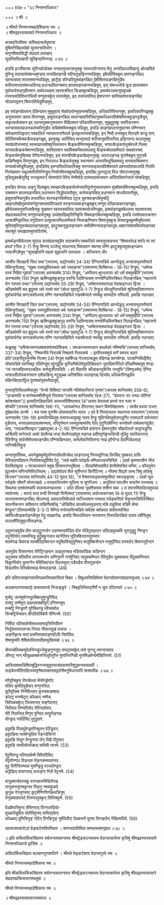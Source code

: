 +++
title = "३२ निगमनाधिकारः"

+++
॥ श्रीः ॥  

॥ श्रीमते निगमान्तमहादेशिकाय नमः ॥   
॥ श्रीमद्रहस्यत्रयसारे निगमनाधिकारः ॥  

करबदरितविश्वः कश्चिदाचार्यदृष्ट्या   
मुषितनिखिलमोहो मूलमन्त्रादिभोगः ।   
सगुणविषयसिद्धौ संप्रदायं प्रयच्छन्   
सुचरितसिलहारी सूरिबृन्दाभिनन्द्यः ॥ ७३ ॥

इप्पडि इज्जीवात्मा सूरिगळोडॊक्क भगवदनुभवरसत्तुक्कु स्वरूपयोग्यनाय् वैत्तु अनादिकालमिऴन्दु ओरळविले पुरिन्दु सदाचार्यसंबन्धमुण्डाय् तत्त्वहितङ्गळै यऱियत्तुडङ्गिनप्पडियुम्. इवैयऱिविक्कुम् प्रमाणङ्गळिल् रहस्यत्रयम् सारतममानप्पडियुम्, इवट्रैक् कॊण्डऱियुमर्थङ्गळिल् ईशेशितव्यङ्गळिनुडैय शरीरात्मभावसंबन्धादिगळ् प्रधानप्रतितन्त्रमाय् ज्ञातव्यङ्गळानप्पडियुम्, इस् संबन्धत्तोडे कूड ज्ञातव्यमाग पूर्वाचार्यसङ्गृहीतमान अर्थपञ्चकम् रहस्यत्रत्तिल् किडक्कुम्बडियुम्, इव्वर्थपञ्चकत्तुक्कुळ्ळे तत्त्वत्रयादिविभागचिन्तै पण्णुवार्क्कुत् तात्पर्यमुम्, इत् तत्त्वत्रयत्तिल् ईश्वरनाग सात्विकशास्त्रङ्गळिऱ्‌ चॊल्लप्पट्टवन् श्रियःपतियॆन्नुमिडमुम्,

इव् वर्थङ्गळॆल्लान् दॆळिन्दवन् मुमुक्षुवाय् मोक्षोपायोन्मुखनाम्बडियुम्, अधिकारिविभागमुम्, इव्वधिकारिगळुक्कु अनुरूपमान उपाय विभागमुम्, इव्वुपायङ्गळिल् स्वतन्त्रप्रपत्तिनिष्ठनुक्कधिकारविशेषमिरुक्कुङ्गट्टळैयुम्, सकृत्कर्तव्यमान इव् उपायत्तुक्कनुरूपमाग विहितमान परिकरविभागमुम्, मुमुक्षुवुक्कु सपरिकरमान भरन्यासरूपप्रधानकर्तव्यत्तिनुडैय सन्निवेशमिरुक्कुम् पडियुम्, इप्पडि साङ्गप्रपदनानुष्ठानम् पण्णिनवन् सर्वरक्षणाधिकृतन् पक्कलिले न्यस्तभरनागैयाले कृतकृत्यनाम्बडियुम्, इन् निष्ठै तनक्कुप् पिऱन्दमै कण्डु तान् तेऱियिरुक्कैक्कडैयाळङ्गळुम्, इवनुक्कु आर्तियिल् मान्द्यत्ताले शरीरमनुवर्तित्तागिल् इङ्गिरुन्द कालत्तुक्कु स्वयंप्रयोजनमाय् स्वरूपप्राप्तशेषवृत्तिरूपमान कैङ्कर्यमिरुक्कुम्बडियुम्, भगवत्कैङ्कर्यत्तुक्कॆल्लै निलम् भागवतकैङ्कर्यमानप्पडियुम्, शासितावान स्वामिक्कभिमतमल्लादु कैङ्कर्यमल्लामैयाले यथाशास्त्रम् कैङ्कर्यमनुष्ठिक्क वेण्डिनप्पडियुम्, इच् शास्त्रीयकैङ्कर्यप्रवृत्तनुक्कु अपराधङ्गळ् पुगामैक्कुम् पुगुन्दवै कऴिगैक्कुम् विरगुगळुम्, इन् निरपराध कैङ्कर्यत्तुक्कु स्थानमाग अनापत्तिलुचितमावदु भागवताश्रितमान भगवत्क्षेत्रमॆन्नुमिडमुम्, इप्पडियेय् इरुन्दविव्वधिकारिक्कु शरण्यसङ्कल्पविशेषत्ताले प्रशस्तदेशकालादि नियति निरपेक्षमाग स्थूलशरीरत्तिनिण्ड्रुम् निर्याणमिरुक्कुम्बडियुम्, इप्पडिप् पुऱप्पट्टाल् पिता यौवराज्यत्तुक्कु मुडिसूडवऴैत्तुविट्ट राजकुमारन् पोमाप्पोले पॆरिय मेन्मैयोडे परमपदपर्यन्तमाग अर्चिरादिमार्गत्ताले पोम्बडियुम्,

इप्पडिप् पोनाल् अङ्गु पिऱक्कुम् स्वच्छन्दकैङ्कर्यपर्यन्तपरिपूर्णानुभवरूपमान मुक्तैश्वर्यमिरुक्कुम्बडियुम्, इप्पडि उक्तमान ज्ञातव्यङ्गळिल् प्रधानमान सिद्धोपायत्तैयुम्, कर्तव्यङ्गळिल् प्रधानमान साध्योपायत्तैयुम्, इव्वुपायनिष्ठनुडैय प्रभावत्तिल् शास्त्रङ्गळिसैयाद एट्रच् चुरुक्कङ्गळैयुम्बट्रि आहारदोषहैतुकसंसर्गयुगस्वभावादिगळाले वरुङ्गलक्कङ्गळुक्कुप् पण्णुम् परिहारप्रकारङ्गळुम्, इवैयॆल्लामनुसन्धिक्कैक्कु मुखमान रहस्यत्रयत्तिल् पदवाक्ययोजनैगळुम्, इव्वर्थङ्गळुक्कॆल्लाम् यथाशास्त्रम् संप्रदायप्रवर्तनम् पण्णुमाचार्यनुक्कु उपदेशादिप्रवृत्तिनिवृत्ति विषयङ्गळिरुक्कुम्बडियुम्, इप्पडि परमोपकारकनाग आचार्यण्ड्रिऱत्तिल् तगुदियान प्रत्युपकारमिल्लामैयाले नित्यऋणियान शिष्यनुक्कुच् चॆय्यवडुक्कुमवैयुमॆल्लाम् श्रुतिस्मृतिसूत्रसंप्रदायङ्गळालुम्, इवट्रुक्कनुकूलङ्गळान समीचीनन्यायङ्गळालुम् अज्ञानसंशयविपर्ययङ्गळऱ यथाश्रुतं यथाहृदयमुपपादित्तोम्.  

इव्वर्थङ्गळैयॆल्लाम् मुऱ्‌पड सत्संप्रदायमुडैय सदाचार्यन् पक्कलिले सम्यगुपसन्ननाय् “शिष्यस्तेऽहं शाधि मां त्वां प्रपन्नं”(गीता 2-7) ऎण्ड्रु विण्णप् पञ्जॆय्दु सादरनाय् विशदमाग श्रवणम् पण्णि इवट्रुक्कुपयुक्तङ्गळान नल्वार्त्तैगळैयुम् “सुव्याहृतानि महतां सुकृतानि ततस्ततः । सञ्चिन्वन् धीर

आसीत सिलहारी सिलं यथा”(भारतम्, उद्योगपर्वम् 34-34) ऎन्गिऱप्पडिये आय्न्दॆडुत्तु अभ्यासभूयस्तैयाले तॆळिन्दुगॊळ्वदु. “सूक्ष्मः परमदुर्ज्ञेयस्सतां धर्मः प्लवङ्गम”(रामायणम् किष्किन्धा - 18-15) ऎण्ड्रुम्, “धर्मस्य तत्त्वं निहितं गुहायां”(भारतम् अरण्यपर्वम् 314) ऎण्ड्रुम्, “अणीयान् क्षुरधारायाः को धर्मं वक्तुमर्हति”(भारतम् अरण्यपर्वम् 119) ऎण्ड्रुम् ऋषिगळुक्कुङ्गूड वरुन्दि पदविन्यासम् पण्णवेण्डियिरुक्किऱ निलङ्गळिल् “महाजनो येन गतस्स पन्थाः”(भारतम् उद्योगपर्वम् 35-29) ऎण्ड्रुम्, “धर्मशास्त्ररथारूढा वेदखड्गधरा द्विजाः । क्रीडार्थमपि यत् ब्रूयुस्स धर्मः परमो मतः”(बोधा गृह्यसू14-1-7) ऎण्ड्रुञ् चॊल्लुगिऱप्पडिये श्रुतिस्मृतिशरणरान पूर्वाचार्यर्गळ् कण्टकशोधनम् पण्णि नडन्दवऴियिले नडक्कैयाले नमक्कु वरुवदॊरु तप्पिल्लै. इव्वऴि नडन्दवर्

आसीत सिलहारी सिलं यथा”(भारतम्, उद्योगपर्वम् 34-34) ऎन्गिऱप्पडिये आय्न्दॆडुत्तु अभ्यासभूयस्तैयाले तॆळिन्दुगॊळ्वदु. “सूक्ष्मः परमदुर्ज्ञेयस्सतां धर्मः प्लवङ्गम”(रामायणम् किष्किन्धा - 18-15) ऎण्ड्रुम्, “धर्मस्य तत्त्वं निहितं गुहायां”(भारतम् अरण्यपर्वम् 314) ऎण्ड्रुम्, “अणीयान् क्षुरधारायाः को धर्मं वक्तुमर्हति”(भारतम् अरण्यपर्वम् 119) ऎण्ड्रुम् ऋषिगळुक्कुङ्गूड वरुन्दि पदविन्यासम् पण्णवेण्डियिरुक्किऱ निलङ्गळिल् “महाजनो येन गतस्स पन्थाः”(भारतम् उद्योगपर्वम् 35-29) ऎण्ड्रुम्, “धर्मशास्त्ररथारूढा वेदखड्गधरा द्विजाः । क्रीडार्थमपि यत् ब्रूयुस्स धर्मः परमो मतः”(बोधा गृह्यसू14-1-7) ऎण्ड्रुञ् चॊल्लुगिऱप्पडिये श्रुतिस्मृतिशरणरान पूर्वाचार्यर्गळ् कण्टकशोधनम् पण्णि नडन्दवऴियिले नडक्कैयाले नमक्कु वरुवदॊरु तप्पिल्लै. इव्वऴि नडन्दवर्

कळुक्कु “अविश्रान्तमनालंबमपाथेयमदेशिकम् । तमःकान्तारमध्वानं कथमेको गमिष्यसि”(भारतम् शान्तिपर्वम् 337-34) ऎण्ड्रुम्, “निष्पानीये निरालंबे निश्छाये निरपाश्रये । द्राघीयस्यशुभे मार्गे यमस्य सदनं प्रति”(वङ्गीपुरत्तुनम्बि नित्यम् 24) ऎण्ड्रुम् महर्षिगळ् नॆञ्जाऱल्बडुम् वऴिगळ् काणवेण्डा. पञ्चाग्निविद्यैयिऱ्‌ चॊन्नप्पडिये परुत्तिबट्ट पन्निरॆण्डुम् पट्टुप्पूट्टैक् कुण्डिगैबोलेयेऱुवदिऴिवदाग धूमादिमार्गत्तिले परिभ्रमिक्कवुम् वेण्डा. “त्वं न्यञ्चद्भिरुदञ्चद्भिः कर्मसूत्रोपपादितैः । हरे विहरसि क्रीडाकन्तुकैरिव जन्तुभिः”(विष्णुधर्मम्) ऎन्गिऱ भगवल्लीलोपकरणमान दशैकऴिन्दु मट्रुमुळ्ळ अतिशयित-फलङ्गळ् पॆऱप्पोम् अधिकारिगळुडैय वऴिगळिऱ्‌काट्टिल् पुरुषार्थभूयस्तैयालुम्,

पुनरावृत्तियिल्लामैयालुम् “तेभ्यो विशिष्टां जानामि गतिमेकान्तिनां नृणाम्”(भारतम् शान्तिपर्वम् 358-6), “उत्क्रामति च मार्गस्थश्शीतीभूतो निरामयः”(भारतम् शान्तिपर्वम् 194-27), “देवयानः परः पन्थाः योगिनां क्लेशसंक्षय”() इत्यादिगळिऱ्‌पडिये अत्यन्तविशिष्टमाय् 14“आत्मा केवलतां प्राप्तो यत्र गत्वा न शोचति”(भारतम् शान्तिपर्वम् 196-11), “अत्यर्कानल दीप्तन्तत् स्थानं विष्णोर्महात्मनः । स्वयैव प्रभया राजन् दुष्प्रेक्षन्देव-दानवैः । यत्र गत्वा पुनर्नेमं लोकमायान्ति भारत ॥ एते वै निरयास्तात स्थानस्य परमात्मनः”(भारतम् अरण्यपर्वम् 136-18) इत्यादिगळिलुम् संसाराध्वावुक्कु पारम् ऎण्ड्रु श्रुतिगळिलुमोदप्पडुगिऱ परमपदत्तै पर्यन्तमाग वुडैत्ताय्, भगवत्प्रसादावलंबनमाय्, परिपूर्णमान परमपुरुषार्थत्तैप् पॆऱप् पुगुगिऱोमॆन्गिऱ सन्तोषत्तै पाथेयमागवुडैत् ताय्, “तत्प्रकाशितद्वारः”(ब्रह्मसूत्रम् 4-2-16) ऎन्गिऱप्पडिये हार्दनान ईश्वरनुडैय सौहार्दत्ताले काट्टप्पडुगिऱ अर्चिरादि मार्गत्ताले अव्वो देवतैगळ् तन्दा मॆल्लैगळ्दोऱुम् मङ्गळ प्रदीपपूर्णकुंभादिगळै मुन्निट्टु सपरिकरराय् ऎदिर्गॊण्डु सार्वभौमोपचारङ्गळैप् पण्णिवऴिनडत्त, कर्मलोकत्तिलिरुन्द नाळ् इऱैगॊण्ड देवतैगळॆल्लाङ् गाणिक्कैयिट्टुक्

कण्डनुवर्तिक्क, अवर्गळुक्कुमॆट्टवॊण्णादवॆल्लैगळॆल् लाङ्गडन्दु नित्यसूरिगळ् तिरळिऱ्‌ पुक्काल् वासि तॆरियादप्पडियान निरतिशयपूर्तियैप् पॆट्रु, “ततो महति पर्यङ्के मणिकाञ्चनचित्रिते । ददर्श कृष्णमासीनं नीलं मेराविवांबुदम् ॥ जाज्वल्यमानं वपुषा दिव्याभरणभूषितम् । पीतकौशेयसंवीतं हेम्नीवोपचितं मणिम् ॥ कौस्तुभेन ह्युरस्थेन मणिनाभिविराजितम् । उद्यतेवोदयं शैलं सूर्येणाप्तं किरीटिनम् ॥ नौपम्यं विद्यते तस्य त्रिषु लोकेषु किञ्चन”(भारतम् शान्तिपर्वम् 44-13 मुदल् 16), “तं वैश्रवणसङ्काशमुपविष्टं स्वलङ्कृतम् । ददर्श सूतः पर्यङ्के सौवर्णे सोत्तरच्छदे ॥ वराहरुधिराभेण शुचिना च सुगन्धिना । अनुलिप्तं परार्ध्येन चन्दनेन परन्तपम् ॥ स्थितया पार्श्वतश्चापि वालव्यजनहस्तया । उपेतं सीतया भूयश्चित्रया शशिनं यथा ॥ तं तपन्तमिवादित्यमुपपन्नं स्वतेजसा । ववन्दे वरदं वन्दी विनयज्ञो विनीतवत्”(रामायणम् अयोध्याकाण्डम् 16-8 मुदल् 11) ऎण्ड्रु भारतरामायणङ्गळिऱ्‌ चॊल्लप्पट्ट अवतारासिकैयाले व्यञ्जितमान परमपद पर्यङ्कत्तिले यॆऴुन्दरुळियिरुक्किऱ सपत्नीकनान सर्वेश्वरन् ताळिणैक्कीऴ् ”ऒऴिविल् कालमॆल्लामुडनाय् मन्नि वऴुविला वडिमै सॆय्य वेण्डुना”(तिरुवाय्मॊऴि 3-3-1) मॆन्गिऱ मनोरथत्तिन्बडिये सर्वदेश सर्वकाल सर्वावस्थोचित सर्वविधकैङ्कर्यङ्गळैयुम् पॆट्रु वाऴ्वार्गळ्. इप्पडि श्रियःपतियान नारायणन् तिरुवडिगळिले उपाय दशैयिलुम् फलदशैयिलुमुपजीव्यङ्गळ्.

उऱुसगडमुडैय वॊरु कालुट्रुणर्न्दन उडन्मरुदमॊडिय वॊरु पोदिट्रवऴ्न्दन उऱिदडवुमळवि लुरलूडुट्रु निण्ड्रन   
उऱुनॆऱियोर् तरुमन्विडु तूदुक्कुगन्दन मऱनॆऱियर् मुऱियबिरदानत्तुवन्दन   
मलर्मगळ् कैवरुड मलर्बोदिऱ्‌चिवन्दन मऱुबिऱवियऱुमुनिवर् मालुक्किसैन्दन मनुमुऱैयिल् वरुवदोर् विमानत्तुऱैन्दन   

अऱमुडैय विसयनमर् तेरिट्रिगऴ्न्दन अडलुरगबड मडियवाडिक् कडिन्दन  
अऱुसमय मऱिवरिय तानत्तमर्न्दन अणिगुरुगै नगर्मुनिवर् नावुक्कमैन्दन वॆऱियुडैय तुळवमलर् वीऱुक्कणिन्दन विऴुगरियोर् कुमरनॆन मेविच्चिऱन्दन विऱलसुरर् पडैयडैय वीयत्तुडर्न्दन  
विडलरिय पॆरियबॆरुमाळ् मॆय्प्पदङ्गळे. (49)

इति यतिराजमहानसपरिमळपरीवाहवासितां पिबत । विबुधपरिषन्निषेव्यां वेदान्तोदयनसंप्रदायसुधाम् ॥ ७४ ॥

कलकण्ठगणास्वाद्ये कामस्यास्त्रे निजाङ्कुरे । निंबवृत्तिभिरुद्गीर्णे न चूतः परितप्यते ॥ ७५ ॥  

मुन्बॆट्र ञानमुमोगन्दुऱक्किलुमूण्ड्रुरैयिल्   
तन्बट्र तन्मैयुन् दाऴ्न्दवर्क्कीयुन् दनित्तगवुम्   
मन्बट्रि निण्ड्रवगै युरैक्किण्ड्र मऱैयवर्बाल्   
सिन्बट्रियॆन्बयन् सीरऱिवोर्क्किवै सॆप्पिनमे. (50)

निर्विष्टं यतिसार्वभौमवचसामावृत्तिभिर्यौवनं   
निर्धूतेतरपारतन्त्र्य निरया नीतास्सुखं वासराः ।  
अङ्गीकृत्य सतां प्रसत्तिमसताङ्गर्वोऽपि निर्वापितः   
शेषायुष्यपि शेषिदंपतिदयादीक्षामुदीक्षामहे ॥ ७६ ॥

सॆप्पच्चॆविक्कमुदॆन्नत्तिगऴुञ्जॆऴुङ्गुणत्तुत् तप्पट्रवर्क्कुत् तामे युगन्दु तरुन्दगवाल्  
ऒप्पट्र नान् मऱैयुळ्ळक्करुत्तिलुऱैत्तुरैत्त मुप्पत्तिरण्डिवै मुत्तमिऴ्सेर्न्दमॊऴित्तिरुवे. (51)

आस्तिक्यवान्निशितबुद्धिरनभ्यसूयुस्सत्संप्रदायपरिशुद्धमनास्सदर्थी । सङ्केतभीतिरहितस्सतृणेष्वसक्तस्सद्वर्तनीमनुविधास्यति शाश्वतीन्नः ॥ ७७ ॥

मऱैयुरैक्कुम् पॊरुळॆल्ला मॆय्यॆण्ड्रोर्वार्  
मन्निय कूर्मदियुडैयार् वण्गुणत्तिल्  
कुऱैयुरैक्क निनैविल्लार् कुरुक्कडम्बाल्  
कोदट्र मनम्बॆट्रार् कॊळ्वार् नम्मैच्  
चिऱैवळर्क्कुञ् जिलमान्दर् सङ्गेदत्ताऱ्‌  
सिदैयाद तिण्मदियोर् तॆरिन्ददोवार्  
पॊऱै निलत्तिल् मिगुम् पुनिदर् काट्टुमॆङ्गळ्  
पॊण्ड्राद नन्नॆऱियिऱ्‌ पुगुदुवारे.

इदुवऴि यिन्नमुदॆण्ड्रवरिन्बुलन् वेऱिडुवार्   
इदुवऴिया मलवॆण्ड्रऱिवा रॆङ्गडेसिगरे   
इदुवऴि यॆय्दुग वॆण्ड्रुगप्पा लॆन् पिऴै पॊऱुप्पार्   
इदुवऴि यामऱैयोररुळाल् यामिसै न्दनमे. (53)

ऎट्टुमिरण्डु मऱियादवॆम्मै यिवैयऱिवित्  
तॆट्टवॊण्णाद विडन्दरु मॆङ्गळम्मादवनार्   
मुट्ट विनैत्तिरण्माळ मुयण्ड्रिडु मञ्जलॆण्ड्रार्   
कट्टॆऴिल् वासगत्ताऱ्‌ कलङ्गा निलै पॆट्रनमे. (54)

वानुळमर्न्दवरुक्कु वरुन्दवरुमिन्निलैगळ्  
तानुळनायुगक्कुन्दर मिङ्गु नमक्कुळदे  
कूनुळ नॆञ्जुगळाऱ्‌ कुट्रमॆण्णियिगऴ्न्दिडिनुम्  
तेनुळबादमलर्त् तिरुमालुक्कुत् तित्तिक्कुमे. (55)

वॆळ्ळैप्परिमुगर् तेसिगराय् विरगालडियो-   
मुळ्ळत्तॆऴुदिय तोलैयिट्टनम् यामिदऱ्‌कॆन्   
कॊळ्ळत् तुणियिनुङ् गोदॆन् ऱिगऴिनुङ् गूर्मदियीर्! ऎळ्ळत्तनै युगवा तिगऴादॆन् नॆऴिल्मदिये. (56)

रहस्यत्रयसारोऽयं वेङ्कटेशविपश्चिता । शरण्यदंपतिविदां सम्मतस्समगृह्यत ॥ ७८ ॥  

॥ इति कवितार्किकसिंहस्य सर्वतन्त्रस्वतन्त्रस्य श्रीमद्वेङ्कटनाथस्य वेदान्ताचार्यस्य कृतिषु श्रीमद्रहस्यत्रयसारे  
निगमनाधिकारो द्वात्रिंशः ॥  

कवितार्किकसिंहाय कल्याणगुणशालिने । श्रीमते वेङ्कटेशाय वेदान्तगुरवे नमः ॥  

श्रीमते निगमान्तमहादेशिकाय नमः ॥  

इति श्रीकवितार्किकसिंहस्य सर्वतन्त्रस्वतन्त्रस्य श्रीमद्वेङ्कटनाथस्य वेदान्ताचार्यस्य कृतिषु श्रीमद्रहस्यत्रयसारे संप्रदायप्रक्रियाभागश्चतुर्थः ॥  

श्रीमते निगमान्तमहादेशिकाय नमः ॥  

॥ श्रीमद्रहस्यत्रयसारस्समाप्तः ॥